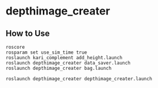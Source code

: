 # depthimage_creater

## How to Use

``` save_data
roscore
rosparam set use_sim_time true
roslaunch kari_complement add_height.launch
roslaunch depthimage_creater data_saver.launch
roslaunch depthimage_creater bag.launch
```

``` depthimage creater
roslaunch depthimage_creater depthimage_creater.launch
```

